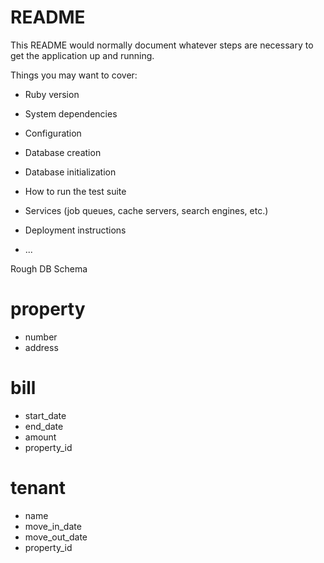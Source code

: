 # README

This README would normally document whatever steps are necessary to get the
application up and running.

Things you may want to cover:

* Ruby version

* System dependencies

* Configuration

* Database creation

* Database initialization

* How to run the test suite

* Services (job queues, cache servers, search engines, etc.)

* Deployment instructions

* ...

Rough DB Schema

property
========
- number
- address

bill
====
- start_date
- end_date
- amount
- property_id

tenant
======
- name
- move_in_date
- move_out_date
- property_id
